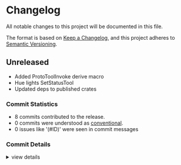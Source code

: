 # Changelog

All notable changes to this project will be documented in this file.

The format is based on [Keep a Changelog](https://keepachangelog.com/en/1.0.0/),
and this project adheres to [Semantic Versioning](https://semver.org/spec/v2.0.0.html).

## Unreleased

- Added ProtoToolInvoke derive macro
- Hue lights SetStatusTool
- Updated deps to published crates

### Commit Statistics

<csr-read-only-do-not-edit/>

 - 8 commits contributed to the release.
 - 0 commits were understood as [conventional](https://www.conventionalcommits.org).
 - 0 issues like '(#ID)' were seen in commit messages

### Commit Details

<csr-read-only-do-not-edit/>

<details><summary>view details</summary>

 * **Uncategorized**
    - [changelog] ([`a36c535`](https://github.com/ssoudan/sapiens/commit/a36c5354033a5d4d59fa5765b3be85d92c0d5556))
    - [deps] updated ([`e9d7a0e`](https://github.com/ssoudan/sapiens/commit/e9d7a0e59e122aa070b5ecb96e16bf53e73144af))
    - [deps] updated ([`eaf3f18`](https://github.com/ssoudan/sapiens/commit/eaf3f18ac20ca49c1146a84e131e90b82a294d4c))
    - [version] ([`43dd12d`](https://github.com/ssoudan/sapiens/commit/43dd12da54faaa1d580ff1e9c793b828592572b1))
    - [deps] ([`83b587d`](https://github.com/ssoudan/sapiens/commit/83b587dccea6e5ef2d9340f1a3ac125369945ae3))
    - [+] cleanup ([`ff4d208`](https://github.com/ssoudan/sapiens/commit/ff4d208b951253b18c3faf5f76f99b891ff41c15))
    - [+] cleanup ([`a53a608`](https://github.com/ssoudan/sapiens/commit/a53a6088db84fe99ad20e74905a59d0505d87feb))
    - [+] renaming ([`f664941`](https://github.com/ssoudan/sapiens/commit/f664941f2aba36cd9bce7493a19d030d2945bd50))
</details>

